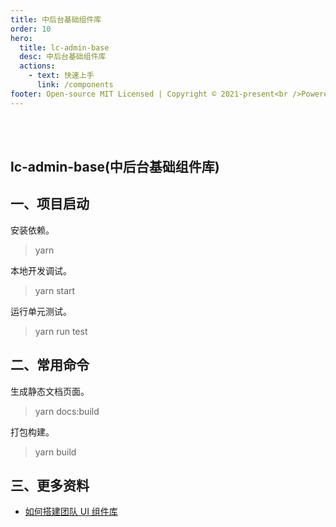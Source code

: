 ```yaml
---
title: 中后台基础组件库
order: 10
hero:
  title: lc-admin-base
  desc: 中后台基础组件库
  actions:
    - text: 快速上手
      link: /components
footer: Open-source MIT Licensed | Copyright © 2021-present<br />Powered by self
---
```


<br /><br />

## lc-admin-base(中后台基础组件库)

## 一、项目启动

安装依赖。

> yarn

本地开发调试。

> yarn start

运行单元测试。

> yarn run test

## 二、常用命令

生成静态文档页面。

> yarn docs:build

打包构建。

> yarn build

## 三、更多资料

- [如何搭建团队 UI 组件库](https://d.umijs.org/zh-CN/guide)
